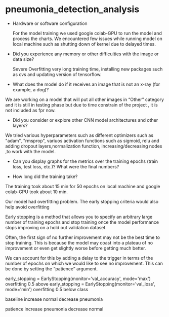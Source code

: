 
# pneumonia_detection_analysis
* Hardware or software configuration

   For the model training we used google colab-GPU to run the model and process the charts. We encountered few issues while running model on local machine such as shutting down    of kernel due to delayed times.

* Did you experience any memory or other difficulties with the image or data size?
   
  Severe Overfitting
 very long training time, installing new packages such as cvs and updating version of tensorflow.

* What does the model do if it receives an image that is not an x-ray (for example, a dog)?

We are working on a model that will put all other images in “Other” category and it is still in testing phase  but due to time constrain of the project , it is not included as fpr now.

* Did you consider or explore other CNN model architectures and other layers?

 We tried various hyperparameters such as different optimizers such as "adam", "rmsprop", variuos activation functions such as sigmoid, relu and adding dropout layers,normalization function, increasing/decreasing nodes ,to work with the model.
 
* Can you display graphs for the metrics over the training epochs (train loss, test loss, etc.)? What were the final numbers?



* How long did the training take?

The training took about 15 min for 50 epochs on local machine and google colab-GPU took about 10 min.


Our model had overfitting problem. 
The early stopping criteria would also help avoid overfitting

 Early stopping is a method that allows you to specify an arbitrary large number of training epochs and stop training once the model performance stops improving on a hold out validation dataset.
 
 Often, the first sign of no further improvement may not be the best time to stop training. This is because the model may coast into a plateau of no improvement or even get slightly worse before getting much better.

We can account for this by adding a delay to the trigger in terms of the number of epochs on which we would like to see no improvement. This can be done by setting the “patience” argument.

early_stopping = EarlyStopping(monitor='val_accuracy', mode='max') overfitting 0.5 above
 early_stopping = EarlyStopping(monitor='val_loss', mode='min') overfitting 0.5 below class
 
 baseline increase normal
 decrease pneumonia
 
 patience increase pneumonia
 decrease normal
